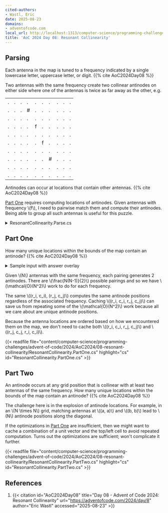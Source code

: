 ```yaml
---
cited-authors:
- Wastl, Eric
date: 2025-08-23
domains:
- adventofcode.com
local_url: http://localhost:1313/computer-science/programming-challenges/advent-of-code/2024/AoC2024/08-resonant-collinearity/08-resonant-collinearity/
title: 'AoC 2024 Day 08: Resonant Collinearity'
---
```


## Parsing

Each antenna in the map is tuned to a frequency indicated by a single lowercase
letter, uppercase letter, or digit. {{% cite AoC2024Day08 %}}

Two antennas with the same frequency create two collinear antinodes on either
side where one of the antennas is twice as far away as the other, e.g.

<table>
<tr><td>.</td><td>.</td><td>.</td><td>.</td><td>.</td><td>.</td><td>.</td><td>.</td><td>.</td><td>.</td></tr>
<tr><td>.</td><td>.</td><td>.</td><td>#</td><td>.</td><td>.</td><td>.</td><td>.</td><td>.</td><td>.</td></tr>
<tr><td>.</td><td>.</td><td>.</td><td>.</td><td>.</td><td>.</td><td>.</td><td>.</td><td>.</td><td>.</td></tr>
<tr><td>.</td><td>.</td><td>.</td><td>.</td><td>f</td><td>.</td><td>.</td><td>.</td><td>.</td><td>.</td></tr>
<tr><td>.</td><td>.</td><td>.</td><td>.</td><td>.</td><td>.</td><td>.</td><td>.</td><td>.</td><td>.</td></tr>
<tr><td>.</td><td>.</td><td>.</td><td>.</td><td>.</td><td>f</td><td>.</td><td>.</td><td>.</td><td>.</td></tr>
<tr><td>.</td><td>.</td><td>.</td><td>.</td><td>.</td><td>.</td><td>.</td><td>.</td><td>.</td><td>.</td></tr>
<tr><td>.</td><td>.</td><td>.</td><td>.</td><td>.</td><td>.</td><td>#</td><td>.</td><td>.</td><td>.</td></tr>
<tr><td>.</td><td>.</td><td>.</td><td>.</td><td>.</td><td>.</td><td>.</td><td>.</td><td>.</td><td>.</td></tr>
<tr><td>.</td><td>.</td><td>.</td><td>.</td><td>.</td><td>.</td><td>.</td><td>.</td><td>.</td><td>.</td></tr>
</table>

Antinodes can occur at locations that contain other antennas. {{% cite
AoC2024Day08 %}}

[Part One](#part-one) requires computing locations of antinodes. Given antennas
with frequency \\(f\\), I need to pairwise match them and compute their
antinodes. Being able to group all such antennas is useful for this puzzle.

<details>
<summary>ResonantCollinearity.Parse.cs</summary>

{{< readfile
  file="content/computer-science/programming-challenges/advent-of-code/2024/AoC2024/08-resonant-collinearity/ResonantCollinearity.Parse.cs"
  highlight="cs"
  id="ResonantCollinearity.Parse.cs" >}}

</details>

## Part One

How many unique locations within the bounds of the map contain an antinode? {{%
cite AoC2024Day08 %}}

<details>
<summary>Sample input with answer overlay</summary>

<table>
<tr><td></td><td>0</td><td>1</td><td>2</td><td>3</td><td>4</td><td>5</td><td>6</td><td>7</td><td>8</td><td>9</td><td>10</td><td>11</td></tr>
<tr><td>0</td><td>.</td><td>.</td><td>.</td><td>.</td><td>.</td><td>.</td><td>#</td><td>.</td><td>.</td><td>.</td><td>.</td><td>#</td></tr>
<tr><td>1</td><td>.</td><td>.</td><td>.</td><td>#</td><td>.</td><td>.</td><td>.</td><td>.</td><td>0</td><td>.</td><td>.</td><td>.</td></tr>
<tr><td>2</td><td>.</td><td>.</td><td>.</td><td>.</td><td>#</td><td>0</td><td>.</td><td>.</td><td>.</td><td>.</td><td>#</td><td>.</td></tr>
<tr><td>3</td><td>.</td><td>.</td><td>#</td><td>.</td><td>.</td><td>.</td><td>.</td><td>0</td><td>.</td><td>.</td><td>.</td><td>.</td></tr>
<tr><td>4</td><td>.</td><td>.</td><td>.</td><td>.</td><td>0</td><td>.</td><td>.</td><td>.</td><td>.</td><td>#</td><td>.</td><td>.</td></tr>
<tr><td>5</td><td>.</td><td>#</td><td>.</td><td>.</td><td>.</td><td>.</td><td>A</td><td>.</td><td>.</td><td>.</td><td>.</td><td>.</td></tr>
<tr><td>6</td><td>.</td><td>.</td><td>.</td><td>#</td><td>.</td><td>.</td><td>.</td><td>.</td><td>.</td><td>.</td><td>.</td><td>.</td></tr>
<tr><td>7</td><td>#</td><td>.</td><td>.</td><td>.</td><td>.</td><td>.</td><td>.</td><td>#</td><td>.</td><td>.</td><td>.</td><td>.</td></tr>
<tr><td>8</td><td>.</td><td>.</td><td>.</td><td>.</td><td>.</td><td>.</td><td>.</td><td>.</td><td>A</td><td>.</td><td>.</td><td>.</td></tr>
<tr><td>9</td><td>.</td><td>.</td><td>.</td><td>.</td><td>.</td><td>.</td><td>.</td><td>.</td><td>.</td><td>A</td><td>.</td><td>.</td></tr>
<tr><td>10</td><td>.</td><td>.</td><td>.</td><td>.</td><td>.</td><td>.</td><td>.</td><td>.</td><td>.</td><td>.</td><td>#</td><td>.</td></tr>
<tr><td>11</td><td>.</td><td>.</td><td>.</td><td>.</td><td>.</td><td>.</td><td>.</td><td>.</td><td>.</td><td>.</td><td>#</td><td>.</td></tr>
</table>

</details>

Given \\(N\\) antennas with the same frequency, each pairing generates 2
antinodes. There are \\(\frac{N(N-1)}{2}\\) possible pairings and so we have
\\(\mathcal{O}(N^2)\\) work to do for each frequency.

The same \\((r_i, c_i), (r_j, c_j)\\) computes the same antinode positions
regardless of the associated frequency. Caching \\((r_i, c_i, r_j, c_j)\\) can
save us from repeating some of the \\(\mathcal{O}(N^2)\\) work because all we
care about are unique antinode positions.

Because the antenna locations are ordered based on how we encountered them on
the map, we don't need to cache both \\((r_i, c_i, r_j, c_j)\\) and \\((r_j,
c_j, r_i, c_i)\\).

{{< readfile
  file="content/computer-science/programming-challenges/advent-of-code/2024/AoC2024/08-resonant-collinearity/ResonantCollinearity.PartOne.cs"
  highlight="cs"
  id="ResonantCollinearity.PartOne.cs" >}}

## Part Two

An antinode occurs at any grid position that is collinear with at least two
antennas of the same frequency. How many unique locations within the bounds of
the map contain an antinode? {{% cite AoC2024Day08 %}}

The challenge here is in the explosion of antinode locations. For example, in an
\\(N \times N\\) grid, matching antennas at \\((a, a)\\) and \\((b, b)\\) lead
to \\(N\\) antinode positions along the diagonal.

If the optimizations in [Part One](#part-one) are insufficient, then we might
want to cache a combination of a unit vector and the top/left cell to avoid
repeated computation. Turns out the optimizations are sufficient; won't
complicate it further.

{{< readfile
  file="content/computer-science/programming-challenges/advent-of-code/2024/AoC2024/08-resonant-collinearity/ResonantCollinearity.PartTwo.cs"
  highlight="cs"
  id="ResonantCollinearity.PartTwo.cs" >}}

## References

1. {{< citation
  id="AoC2024Day08"
  title="Day 08 - Advent of Code 2024: Resonant Collinearity"
  url="https://adventofcode.com/2024/day/8"
  author="Eric Wastl"
  accessed="2025-08-23" >}}
